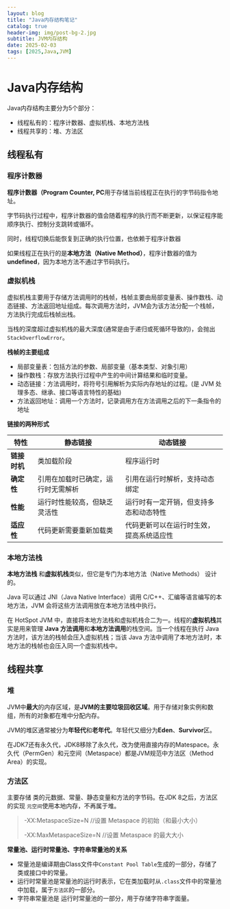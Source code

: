```yaml
---
layout: blog
title: "Java内存结构笔记"
catalog: true
header-img: img/post-bg-2.jpg
subtitle: JVM内存结构
date: 2025-02-03
tags: [2025,Java,JVM]
---
```


# Java内存结构
Java内存结构主要分为5个部分：
+ 线程私有的：程序计数器、虚拟机栈、本地方法栈
+ 线程共享的：堆、方法区

## 线程私有

### 程序计数器
**程序计数器（Program Counter, PC**用于存储当前线程正在执行的字节码指令地址。

字节码执行过程中，程序计数器的值会随着程序的执行而不断更新，以保证程序能顺序执行、控制分支跳转或循环。

同时，线程切换后能恢复到正确的执行位置，也依赖于程序计数器

如果线程正在执行的是**本地方法（Native Method）**，程序计数器的值为**undefined**，因为本地方法不通过字节码执行。

### 虚拟机栈
虚拟机栈主要用于存储方法调用时的栈帧，栈帧主要由局部变量表、操作数栈、动态链接、方法返回地址组成。每次调用方法时，JVM会为该方法分配一个栈帧，方法执行完成后栈帧出栈。

当栈的深度超过虚拟机栈的最大深度(通常是由于递归或死循环导致的)，会抛出`StackOverflowError`。

**栈帧的主要组成**
+ 局部变量表：包括方法的参数、局部变量（基本类型、对象引用）
+ 操作数栈：存放方法执行过程中产生的中间计算结果和临时变量。
+ 动态链接：方法调用时，将符号引用解析为实际内存地址的过程。(是 JVM 处理多态、继承、接口等语言特性的基础)
+ 方法返回地址：调用一个方法时，记录调用方在方法调用之后的下一条指令的地址

**链接的两种形式**

| 特性           | 静态链接                                                                 | 动态链接                                                                 |
| -------------- | ------------------------------------------------------------------------ | ------------------------------------------------------------------------ |
| **链接时机**   | 类加载阶段                                                               | 程序运行时                                                               |
| **确定性**     | 引用在加载时已确定，运行时无需解析                                       | 引用在运行时解析，支持动态绑定                                           |
| **性能**       | 运行时性能较高，但缺乏灵活性                                             | 运行时有一定开销，但支持多态和动态特性                                   |
| **适应性**     | 代码更新需要重新加载类                                                   | 代码更新可以在运行时生效，提高系统适应性                                 |


### 本地方法栈
**本地方法栈** 和**虚拟机栈**类似，但它是专门为本地方法（Native Methods） 设计的。

Java 可以通过 JNI（Java Native Interface）调用 C/C++、汇编等语言编写的本地方法，JVM 会将这些方法调用放在本地方法栈中执行。

在 HotSpot JVM 中，直接将本地方法栈和虚拟机栈合二为一。线程的**虚拟机栈**其实是用来管理 **Java 方法调用**和**本地方法调用**的栈空间。当一个线程在执行 Java 方法时，该方法的栈帧会压入虚拟机栈；当该 Java 方法中调用了本地方法时，本地方法的栈帧也会压入同一个虚拟机栈中。

## 线程共享

### 堆
JVM中**最大**的内存区域，是**JVM的主要垃圾回收区域**。用于存储对象实例和数组，所有的对象都在堆中分配内存。

JVM的堆区通常被分为**年轻代**和**老年代**。年轻代又细分为**Eden**、**Survivor**区。

在JDK7还有永久代，JDK8移除了永久代，改为使用直接内存的Matespace。永久代（PermGen）和元空间（Metaspace）都是JVM规范中方法区（Method Area）的实现。

### 方法区
主要存储 类的元数据、常量、静态变量和方法的字节码。在JDK 8之后，方法区的实现 `元空间`使用本地内存，不再属于堆。

> -XX:MetaspaceSize=N //设置 Metaspace 的初始（和最小大小）
>
> -XX:MaxMetaspaceSize=N //设置 Metaspace 的最大大小

**常量池、运行时常量池、字符串常量池的关系**

+ 常量池是编译期由Class文件中`Constant Pool Table`生成的一部分，存储了类或接口中的常量。
+ 运行时常量池是常量池的运行时表示，它在类加载时从`.class`文件中的常量池中加载，属于`方法区`的一部分。
+ 字符串常量池是 运行时常量池的一部分，用于存储字符串字面量。
